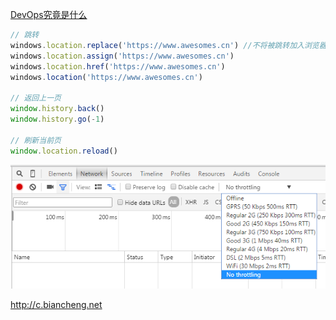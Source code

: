 [DevOps究竟是什么](http://www.cnblogs.com/beef/p/7743594.html)


```javascript
// 跳转
windows.location.replace('https://www.awesomes.cn') //不将被跳转加入浏览器
windows.location.assign('https://www.awesomes.cn')
windows.location.href('https://www.awesomes.cn')
windows.location('https://www.awesomes.cn')

// 返回上一页
window.history.back()
window.history.go(-1)

// 刷新当前页
window.location.reload()
```
![chrome网速](media/chrome%E7%BD%91%E9%80%9F.jpg)

http://c.biancheng.net

